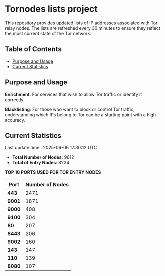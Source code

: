 # Tornodes lists project

This repository provides updated lists of IP addresses associated with Tor relay nodes. The lists are refreshed every 30 minutes to ensure they reflect the most current state of the Tor network.

## Table of Contents

- [Purpose and Usage](#purpose-and-usage)
- [Current Statistics](#current-statistics)


## Purpose and Usage

**Enrichment**: For services that wish to allow Tor traffic or identify it correctly.

**Blacklisting**: For those who want to block or control Tor traffic, understanding which IPs belong to Tor can be a starting point with a high accuracy.

## Current Statistics

Last update time : 2025-06-06 17:30:12 UTC

- **Total Number of Nodes**: 9612
- **Total of Entry Nodes**: 8234

**TOP 10 PORTS USED FOR TOR ENTRY NODES**

| **Port** | **Number of Nodes** |
|------|-----------------|
| **443**   | 2471  |
| **9001**   | 1871  |
| **9000**   | 408  |
| **9100**   | 304  |
| **80**   | 207  |
| **8443**   | 206  |
| **9002**   | 160  |
| **143**   | 147  |
| **110**   | 139  |
| **8080**   | 107  |

